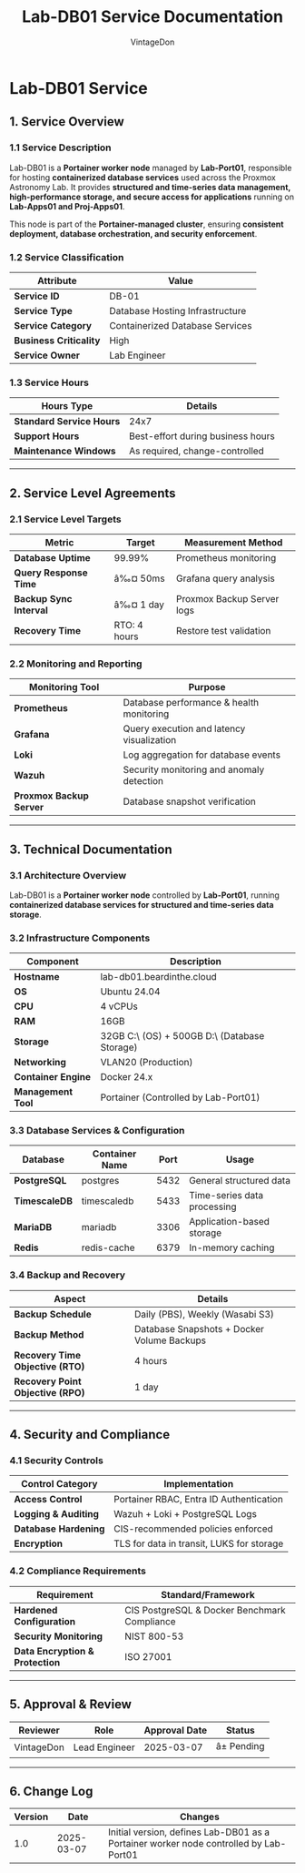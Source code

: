 ﻿---
title: "Lab-DB01 Service Documentation"
description: "Comprehensive ITIL-aligned documentation of Lab-DB01, including infrastructure, security policies, and service management details."
author: "VintageDon"
tags: ["service-documentation", "infrastructure", "database", "portainer", "docker"]
category: "Infrastructure"
kb_type: "Service Document"
version: "1.0"
status: "Draft"
last_updated: "2025-03-07"
---

# **Lab-DB01 Service**  

## **1. Service Overview**  

### **1.1 Service Description**  

Lab-DB01 is a **Portainer worker node** managed by **Lab-Port01**, responsible for hosting **containerized database services** used across the Proxmox Astronomy Lab. It provides **structured and time-series data management, high-performance storage, and secure access for applications** running on **Lab-Apps01 and Proj-Apps01**.

This node is part of the **Portainer-managed cluster**, ensuring **consistent deployment, database orchestration, and security enforcement**.

### **1.2 Service Classification**  

| **Attribute**       | **Value** |
|---------------------|-----------|
| **Service ID**     | DB-01 |
| **Service Type**   | Database Hosting Infrastructure |
| **Service Category** | Containerized Database Services |
| **Business Criticality** | High |
| **Service Owner**  | Lab Engineer |

### **1.3 Service Hours**  

| **Hours Type** | **Details** |
|---------------|------------|
| **Standard Service Hours** | 24x7 |
| **Support Hours** | Best-effort during business hours |
| **Maintenance Windows** | As required, change-controlled |

---

## **2. Service Level Agreements**  

### **2.1 Service Level Targets**  

| **Metric** | **Target** | **Measurement Method** |
|------------|----------|------------------------|
| **Database Uptime** | 99.99% | Prometheus monitoring |
| **Query Response Time** | â‰¤ 50ms | Grafana query analysis |
| **Backup Sync Interval** | â‰¤ 1 day | Proxmox Backup Server logs |
| **Recovery Time** | RTO: 4 hours | Restore test validation |

### **2.2 Monitoring and Reporting**  

| **Monitoring Tool** | **Purpose** |
|---------------------|------------|
| **Prometheus** | Database performance & health monitoring |
| **Grafana** | Query execution and latency visualization |
| **Loki** | Log aggregation for database events |
| **Wazuh** | Security monitoring and anomaly detection |
| **Proxmox Backup Server** | Database snapshot verification |

---

## **3. Technical Documentation**  

### **3.1 Architecture Overview**  

Lab-DB01 is a **Portainer worker node** controlled by **Lab-Port01**, running **containerized database services for structured and time-series data storage**.

### **3.2 Infrastructure Components**  

| **Component** | **Description** |
|--------------|----------------|
| **Hostname** | lab-db01.beardinthe.cloud |
| **OS** | Ubuntu 24.04 |
| **CPU** | 4 vCPUs |
| **RAM** | 16GB |
| **Storage** | 32GB C:\ (OS) + 500GB D:\ (Database Storage) |
| **Networking** | VLAN20 (Production) |
| **Container Engine** | Docker 24.x |
| **Management Tool** | Portainer (Controlled by Lab-Port01) |

### **3.3 Database Services & Configuration**  

| **Database** | **Container Name** | **Port** | **Usage** |
|-------------|----------------|------|---------------|
| **PostgreSQL** | postgres | 5432 | General structured data |
| **TimescaleDB** | timescaledb | 5433 | Time-series data processing |
| **MariaDB** | mariadb | 3306 | Application-based storage |
| **Redis** | redis-cache | 6379 | In-memory caching |

### **3.4 Backup and Recovery**  

| **Aspect** | **Details** |
|------------|------------|
| **Backup Schedule** | Daily (PBS), Weekly (Wasabi S3) |
| **Backup Method** | Database Snapshots + Docker Volume Backups |
| **Recovery Time Objective (RTO)** | 4 hours |
| **Recovery Point Objective (RPO)** | 1 day |

---

## **4. Security and Compliance**  

### **4.1 Security Controls**  

| **Control Category** | **Implementation** |
|----------------------|-------------------|
| **Access Control** | Portainer RBAC, Entra ID Authentication |
| **Logging & Auditing** | Wazuh + Loki + PostgreSQL Logs |
| **Database Hardening** | CIS-recommended policies enforced |
| **Encryption** | TLS for data in transit, LUKS for storage |

### **4.2 Compliance Requirements**  

| **Requirement** | **Standard/Framework** |
|----------------|----------------------|
| **Hardened Configuration** | CIS PostgreSQL & Docker Benchmark Compliance |
| **Security Monitoring** | NIST 800-53 |
| **Data Encryption & Protection** | ISO 27001 |

---

## **5. Approval & Review**  

| **Reviewer** | **Role** | **Approval Date** | **Status** |
|-------------|---------|------------------|------------|
| VintageDon | Lead Engineer | 2025-03-07 | â± Pending |

---

## **6. Change Log**  

| **Version** | **Date** | **Changes** |
|------------|---------|-------------|
| 1.0 | 2025-03-07 | Initial version, defines Lab-DB01 as a Portainer worker node controlled by Lab-Port01 |

